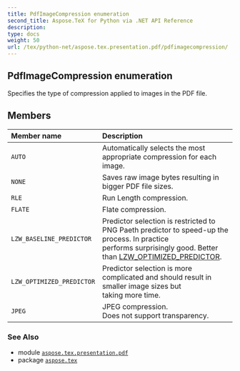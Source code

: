```yaml
---
title: PdfImageCompression enumeration
second_title: Aspose.TeX for Python via .NET API Reference
description: 
type: docs
weight: 50
url: /tex/python-net/aspose.tex.presentation.pdf/pdfimagecompression/
---
```


## PdfImageCompression enumeration

Specifies the type of compression applied to images in the PDF file.

## Members
| Member name | Description |
| :- | :- |
| `AUTO` | Automatically selects the most appropriate compression for each image. |
| `NONE` | Saves raw image bytes resulting in bigger PDF file sizes. |
| `RLE` | Run Length compression. |
| `FLATE` | Flate compression. |
| `LZW_BASELINE_PREDICTOR` | Predictor selection is restricted to PNG Paeth predictor to speed-up the process. In practice<br/>            performs surprisingly good. Better than [LZW_OPTIMIZED_PREDICTOR](/tex/python-net/aspose.tex.presentation.pdf/pdfimagecompression/). |
| `LZW_OPTIMIZED_PREDICTOR` | Predictor selection is more complicated and should result in smaller image sizes but<br/>            taking more time. |
| `JPEG` | JPEG compression.<br/>            Does not support transparency. |

### See Also

* module [`aspose.tex.presentation.pdf`](/tex/python-net/aspose.tex.presentation.pdf/)
* package [`aspose.tex`](/tex/python-net/)

